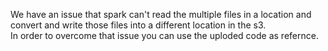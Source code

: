We have an issue that spark can't read the multiple files in a location and convert and write those files into a different location in the s3.</br>
In order to overcome that issue you can use the uploded code as refernce.

